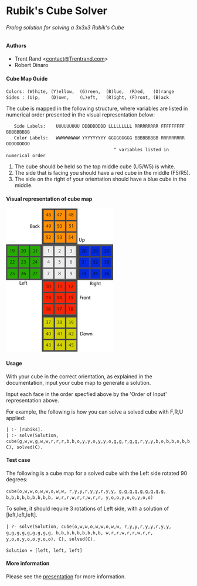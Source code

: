 # Rubik's Cube Solver
###### Prolog solution for solving a 3x3x3 Rubik's Cube

#### Authors
* Trent Rand <<contact@Trentrand.com>>
* Robert Dinaro

#### Cube Map Guide
```
Colors: (W)hite, (Y)ellow,  (G)reen,  (B)lue,  (R)ed,   (O)range
Sides : (U)p,    (D)own,    (L)eft,   (R)ight, (F)ront, (B)ack
```

The cube is mapped in the following structure, where variables are listed in numerical order presented in the visual representation below:
```
   Side Labels:    UUUUUUUUU DDDDDDDDD LLLLLLLLL RRRRRRRRR FFFFFFFFF BBBBBBBBB
   Color Labels:   WWWWWWWWW YYYYYYYYY GGGGGGGGG BBBBBBBBB RRRRRRRRR OOOOOOOOO
                                         ^ variables listed in numerical order
```
1. The cube should be held so the top middle cube (U5/W5) is white.
2. The side that is facing you should have a red cube in the middle (F5/R5).
3. The side on the right of your orientation should have a blue cube in the middle.

#### Visual representation of cube map
![Cube Map](cubemap.png)   

#### Usage
   With your cube in the correct orientation, as explained in the   documentation, input your cube map to generate a solution.

   Input each face in the order specfied above by the 'Order of   Input' representation above.

   For example, the following is how you can solve a solved cube with F,R,U applied:
   ```
   | :- [rubiks].
   | :- solve(Solution, cube(g,w,w,g,w,w,r,r,r,b,b,o,y,y,o,y,y,o,g,g,r,g,g,r,y,y,b,o,b,b,o,b,b,g,b,b,w,w,w,r,r,y,r,r,y,o,o,w,o,o,w,y,g,g), C), solved(C).
   ```

#### Test case
   The following is a cube map for a solved cube with the Left side rotated 90 degrees:

   `cube(o,w,w,o,w,w,o,w,w, r,y,y,r,y,y,r,y,y, g,g,g,g,g,g,g,g,g, b,b,b,b,b,b,b,b,b, w,r,r,w,r,r,w,r,r, y,o,o,y,o,o,y,o,o)`

   To solve, it should require 3 rotations of Left side, with a solution of [left,left,left].

   `| ?- solve(Solution, cube(o,w,w,o,w,w,o,w,w, r,y,y,r,y,y,r,y,y, g,g,g,g,g,g,g,g,g, b,b,b,b,b,b,b,b,b, w,r,r,w,r,r,w,r,r, y,o,o,y,o,o,y,o,o), C), solved(C).`


   `Solution = [left, left, left]`

#### More information
   Please see the [presentation](Presentation.key) for more information.
